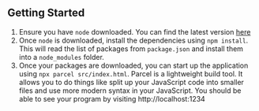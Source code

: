 ## Getting Started
1. Ensure you have `node` downloaded. You can find the latest version [here](https://nodejs.org/en/download/current/)
1. Once `node` is downloaded, install the dependencies using `npm install`. This will read the list of packages from `package.json` and install them into a `node_modules` folder.
1. Once your packages are downloaded, you can start up the application using `npx parcel src/index.html`. Parcel is a lightweight build tool. It allows you to do things like split up your JavaScript code into smaller files and use more modern syntax in your JavaScript. You should be able to see your program by visiting http://localhost:1234
